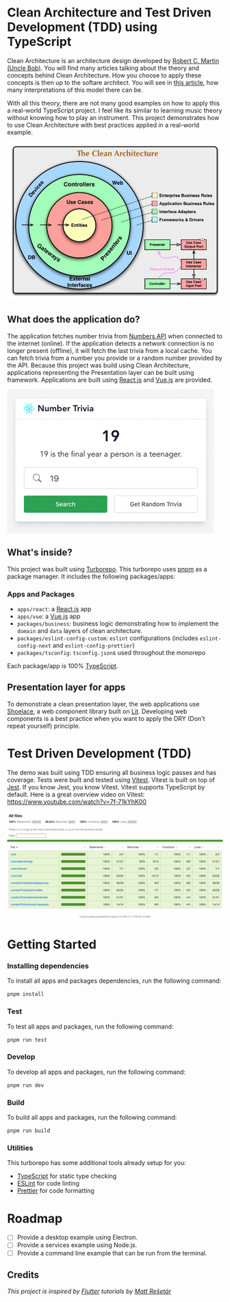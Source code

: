 # Clean Architecture and Test Driven Development (TDD) using TypeScript

Clean Architecture is an architecture design developed by [Robert C. Martin (Uncle Bob)](https://blog.cleancoder.com/uncle-bob/2012/08/13/the-clean-architecture.html). You will find many articles talking about the theory and concepts behind Clean Architecture. How you choose to apply these concepts is then up to the softare architect. You will see in [this article](https://www.freecodecamp.org/news/a-quick-introduction-to-clean-architecture-990c014448d2/), how many interpretations of this model there can be.

With all this theory, there are not many good examples on how to apply this a real-world TypeScript project. I feel like its similar to learning music theory without knowing how to play an instrument. This project demonstrates how to use Clean Architecture with best practices applied in a real-world example.

![Clean Architecture Diagram](./images/clean_architecture.jpeg)

## What does the application do?

The application fetches number trivia from [Numbers API](http://numbersapi.com/#42) when connected to the internet (online). If the application detects a network connection is no longer present (offline), it will fetch the last trivia from a local cache. You can fetch
trivia from a number you provide or a random number provided by the API. Because this project was build using Clean Architecture, applications representing the Presentation layer can be built using framework. Applications are built using [React.js](https://reactjs.org/) and [Vue.js](https://vuejs.org/) are provided.

![Application Example](./images/app_example.png)

## What's inside?

This project was built using [Turborepo](https://turborepo.org/). This turborepo uses [pnpm](https://pnpm.io) as a package manager. It includes the following packages/apps:

### Apps and Packages

- `apps/react`: a [React.js](https://reactjs.org/) app
- `apps/vue`: a [Vue.js](https://vuejs.org/) app
- `packages/business`: business logic demonstrating how to implement the `domain` and `data` layers of clean architecture.
- `packages/eslint-config-custom`: `eslint` configurations (includes `eslint-config-next` and `eslint-config-prettier`)
- `packages/tsconfig`: `tsconfig.json`s used throughout the monorepo

Each package/app is 100% [TypeScript](https://www.typescriptlang.org/).

## Presentation layer for apps

To demonstrate a clean presentation layer, the web applications use [Shoelace](https://shoelace.style/), a web component library built on [Lit](https://lit.dev/). Developing web components is a best practice when you want to apply the DRY (Don't repeat yourself) principle.


# Test Driven Development (TDD)

The demo was built using TDD ensuring all business logic passes and has coverage. Tests were built and tested using [Vitest](https://vitest.dev/). Vitest is built on top of [Jest](https://jestjs.io/). If you know Jest, you know Vitest. Vitest supports TypeScript by default. Here is a great overview video on Vitest: https://www.youtube.com/watch?v=7f-71kYhK00

![Code Coverage](./images/code_coverage.png)

# Getting Started

### Installing dependencies

To install all apps and packages dependencies, run the following command:

```
pnpm install
```
### Test

To test all apps and packages, run the following command:

```
pnpm run test
```

### Develop

To develop all apps and packages, run the following command:

```
pnpm run dev
```

### Build

To build all apps and packages, run the following command:

```
pnpm run build
```

### Utilities

This turborepo has some additional tools already setup for you:

- [TypeScript](https://www.typescriptlang.org/) for static type checking
- [ESLint](https://eslint.org/) for code linting
- [Prettier](https://prettier.io) for code formatting

# Roadmap

- [ ] Provide a desktop example using Electron.
- [ ] Provide a services example using Node.js.
- [ ] Provide a command line example that can be run from the terminal.

## Credits

*This project is inspired by [Flutter](https://flutter.dev/) tutorials by [Matt Rešetár](https://resocoder.com/)*